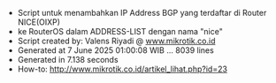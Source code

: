 - Script untuk menambahkan IP Address BGP yang terdaftar di Router NICE(OIXP)
- ke RouterOS dalam ADDRESS-LIST dengan nama "nice"
- Script created by: Valens Riyadi @ www.mikrotik.co.id
- Generated at 7 June 2025 01:00:08 WIB ... 8039 lines
- Generated in 7.138 seconds
- How-to: http://www.mikrotik.co.id/artikel_lihat.php?id=23
